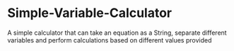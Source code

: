 # Simple-Variable-Calculator
A simple calculator that can take an equation as a String, separate different variables and perform calculations based on different values provided
